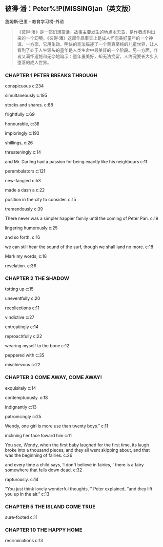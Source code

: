 ## 彼得·潘：Peter%!P(MISSING)an（英文版）

詹姆斯·巴里  -  教育学习榜-外语

> 《彼得·潘》是一部幻想童话，故事主要发生的地点永无岛，是作者虚构出来的一个幻境。《彼得·潘》这部作品事实上是成人怀恋美好童年的一个神话。一方面，它用生动、明快的笔法描述了一个至真至纯的儿童世界，让人看到了处于人生源头的童年是人类生命中最美好的一个阶段。另一方面，作者又满怀遗憾和无奈地暗示：童年虽美好，却无法挽留，人终究要长大步入堕落的成人世界。


### CHAPTER 1 PETER BREAKS THROUGH

conspicuous c:234

simultaneously c:195

stocks and shares. c:88

frightfully c:69

honourable, c:38

imploringly c:193

 shillings,  c:26

threateningly c:14

and Mr. Darling had a passion for being exactly like his neighbours c:11

perambulators c:121

new-fangled c:53

made a dash a c:22

position in the city to consider. c:15

tremendously c:39

There never was a simpler happier family until the coming of Peter Pan. c:19

lingering humorously c:25

and so forth. c:16

we can still hear the sound of the surf, though we shall land no more. c:18

Mark my words, c:18

revelation. c:36

### CHAPTER 2 THE SHADOW

totting up  c:15

uneventfully c:20

recollections c:11

vindictive  c:27

entreatingly c:14

reproachfully c:22

wearing myself to the bone c:12

peppered with c:35

mischievous c:22

### CHAPTER 3 COME AWAY, COME AWAY!

exquisitely c:14

contemptuously. c:18

indignantly c:13

patronisingly c:25

Wendy, one girl is more use than twenty boys.” c:11

inclining her face toward him c:11

You see, Wendy, when the first baby laughed for the first time, its laugh broke into a thousand pieces, and they all went skipping about, and that was the beginning of fairies. c:26

and every time a child says, ‘I don't believe in fairies, ' there is a fairy somewhere that falls down dead. c:32

rapturously. c:14

“You just think lovely wonderful thoughts, ” Peter explained, “and they lift you up in the air.” c:13

### CHAPTER 5 THE ISLAND COME TRUE

sure-footed c:11

### CHAPTER 10 THE HAPPY HOME

recriminations c:13